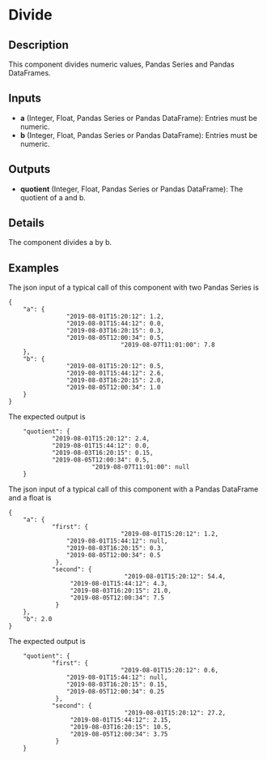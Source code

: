 # Divide

## Description
This component divides numeric values, Pandas Series and Pandas DataFrames.

## Inputs
* **a** (Integer, Float, Pandas Series or Pandas DataFrame): Entries must be numeric.
* **b** (Integer, Float, Pandas Series or Pandas DataFrame): Entries must be numeric.

## Outputs
* **quotient** (Integer, Float, Pandas Series or Pandas DataFrame): The quotient of a and b. 

## Details
The component divides a by b. 

## Examples
The json input of a typical call of this component with two Pandas Series is
```
{
	"a": {
				"2019-08-01T15:20:12": 1.2,
				"2019-08-01T15:44:12": 0.0,
				"2019-08-03T16:20:15": 0.3,
				"2019-08-05T12:00:34": 0.5,
                               "2019-08-07T11:01:00": 7.8
	},
	"b": {
				"2019-08-01T15:20:12": 0.5,
				"2019-08-01T15:44:12": 2.6,
				"2019-08-03T16:20:15": 2.0,
				"2019-08-05T12:00:34": 1.0    
	}
}
```
The expected output is
```
	"quotient": {
			"2019-08-01T15:20:12": 2.4,
			"2019-08-01T15:44:12": 0.0,
			"2019-08-03T16:20:15": 0.15,
			"2019-08-05T12:00:34": 0.5,
                       "2019-08-07T11:01:00": null  
	}

```

The json input of a typical call of this component with a Pandas DataFrame and a float is
```
{
    "a": {
			"first": {
                               "2019-08-01T15:20:12": 1.2,
				"2019-08-01T15:44:12": null,
				"2019-08-03T16:20:15": 0.3,
				"2019-08-05T12:00:34": 0.5
             },
            "second": {
                                "2019-08-01T15:20:12": 54.4,
				 "2019-08-01T15:44:12": 4.3,
				 "2019-08-03T16:20:15": 21.0,
				 "2019-08-05T12:00:34": 7.5
             }
	},
	"b": 2.0
}
```
The expected output is
```
	"quotient": {
			"first": {
                               "2019-08-01T15:20:12": 0.6,
				"2019-08-01T15:44:12": null,
				"2019-08-03T16:20:15": 0.15,
				"2019-08-05T12:00:34": 0.25
             },
            "second": {
                                "2019-08-01T15:20:12": 27.2,
				 "2019-08-01T15:44:12": 2.15,
				 "2019-08-03T16:20:15": 10.5,
				 "2019-08-05T12:00:34": 3.75
             }
	}
```
